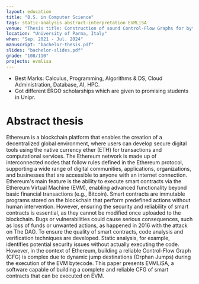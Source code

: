 ```yaml
---
layout: education
title: "B.S. in Computer Science"
tags: static-analysis abstract-interpretation EVMLiSA
venue: "Thesis title: Construction of sound Control‑Flow Graphs for bytecode EVM."
location: "University of Parma, Italy"
when: "Sep. 2021 ‑ Jul. 2024"
manuscript: "bachelor-thesis.pdf"
slides: "bachelor-slides.pdf"
grade: "108/110"
projects: evmlisa
---
```


* Best Marks: Calculus, Programming, Algorithms & DS, Cloud Administration, Database, AI, HPC.
* Got different ERGO scholarships which are given to promising students in Unipr.

# Abstract thesis
Ethereum is a blockchain platform that enables the creation of a decentralized global environment, where users can develop secure digital tools using the native currency ether (ETH) for transactions and computational services. 
The Ethereum network is made up of interconnected nodes that follow rules defined in the Ethereum protocol, supporting a wide range of digital communities, applications, organizations, and businesses that are accessible to anyone with an internet connection. 
Ethereum's main feature is the ability to execute smart contracts via the Ethereum Virtual Machine (EVM), enabling advanced functionality beyond basic financial transactions (e.g., Bitcoin). Smart contracts are immutable programs stored on the blockchain that perform predefined actions without human intervention. 
However, ensuring the security and reliability of smart contracts is essential, as they cannot be modified once uploaded to the blockchain. Bugs or vulnerabilities could cause serious consequences, such as loss of funds or unwanted actions, as happened in 2016 with the attack on The DAO. 
To ensure the quality of smart contracts, code analysis and verification techniques are developed. Static analysis, for example, identifies potential security issues without actually executing the code. 
However, in the context of Ethereum, building a reliable Control-Flow Graph (CFG) is complex due to dynamic jump destinations (Orphan Jumps) during the execution of the EVM bytecode. 
This paper presents EVMLiSA, a software capable of building a complete and reliable CFG of smart contracts that can be executed on EVM.
